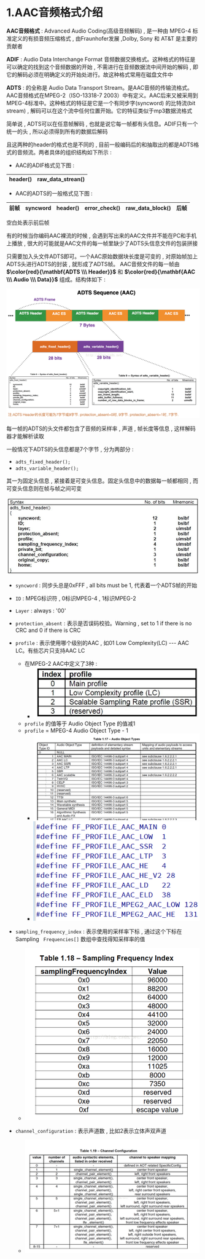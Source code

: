 # 1.AAC⾳频格式介绍

**AAC⾳频格式** : Advanced Audio Coding(⾼级⾳频解码) , 是⼀种由 MPEG-4 标准定义的有损⾳频压缩格式 , 由Fraunhofer发展 ,Dolby, Sony 和 AT&T 是主要的贡献者  

**ADIF** : Audio Data Interchange Format ⾳频数据交换格式。这种格式的特征是可以确定的找到这个⾳频数据的开始 , 不需进⾏在音频数据流中间开始的解码 , 即它的解码必须在明确定义的开始处进⾏。故这种格式常⽤在磁盘⽂件中  

**ADTS** : 的全称是 Audio Data Transport Stream。是AAC⾳频的传输流格式。AAC⾳频格式在MPEG-2（ISO-13318-7 2003）中有定义。AAC后来⼜被采⽤到MPEG-4标准中。这种格式的特征是它是⼀个有同步字(syncword) 的比特流(bit stream) , 解码可以在这个流中任何位置开始。它的特征类似于mp3数据流格式  

简单说 , ADTS可以在任意帧解码 , 也就是说它每⼀帧都有头信息。ADIF只有⼀个统⼀的头 , 所以必须得到所有的数据后解码  

且这两种的header的格式也是不同的 , ⽬前⼀般编码后的和抽取出的都是ADTS格式的音频流。两者具体的组织结构如下所示 :

* AAC的ADIF格式⻅下图 : 

| header() | raw_data_strean() |
| -------- | ----------------- |

* AAC的ADTS的⼀般格式⻅下图 : 

| 前帧 | syncword | header() | error_check() | raw_data_block() | 后帧 |
| ---- | -------- | -------- | ------------- | ---------------- | ---- |

空⽩处表示前后帧

有的时候当你编码AAC裸流的时候 , 会遇到写出来的AAC⽂件并不能在PC和⼿机上播放 , 很⼤的可能就是AAC⽂件的每⼀帧⾥缺少了ADTS头信息⽂件的包装拼接  

只需要加⼊头⽂件ADTS即可。⼀个AAC原始数据块⻓度是可变的 , 对原始帧加上ADTS头进⾏ADTS的封装 , 就形成了ADTS帧。
AAC⾳频⽂件的每⼀帧由 **$\color{red}{\mathbf{ADTS \\\ Header}}$** 和 **$\color{red}{\mathbf{AAC \\\ Audio \\\ Data}}$** 组成。结构体如下 : 

<img src="assets/image-20240126140331856.png" alt="image-20240126140331856" /> 

每⼀帧的ADTS的头⽂件都包含了⾳频的采样率 , 声道 , 帧⻓度等信息 , 这样解码器才能解析读取

⼀般情况下ADTS的头信息都是7个字节 , 分为两部分 :

* `adts_fixed_header();  `
* `adts_variable_header();`

其⼀为固定头信息 , 紧接着是可变头信息。固定头信息中的数据每⼀帧都相同 , ⽽可变头信息则在帧与帧之间可变  

<img src="assets/image-20240126142628785.png" alt="image-20240126142628785" /> 

* `syncword` : 同步头总是0xFFF , all bits must be 1, 代表着⼀个ADTS帧的开始
* `ID` : MPEG标识符 , 0标识MPEG-4 , 1标识MPEG-2
* `Layer` : always : '00' 
* `protection_absent` : 表示是否误码校验。Warning , set to 1 if there is no CRC and 0 if there is CRC
* `profile` : 表示使⽤哪个级别的AAC , 如01 Low Complexity(LC) --- AAC LC。有些芯⽚只⽀持AAC LC
  * 在MPEG-2 AAC中定义了3种 : 
    * <img src="assets/image-20240126145410405.png" alt="image-20240126145410405" /> 
  * `profile` 的值等于 Audio Object Type 的值减1
  * `profile` = MPEG-4 Audio Object Type - 1
    * <img src="assets/image-20240126150120499.png" alt="image-20240126150120499" /> 
    * <img src="assets/image-20240126150136941.png" alt="image-20240126150136941" /> 

* `sampling_frequency_index` : 表示使⽤的采样率下标 , 通过这个下标在 Sampling ` Frequencies[]` 数组中查找得知采样率的值 
  * <img src="assets/image-20240126151139102.png" alt="image-20240126151139102" /> 
* `channel_configuration` : 表示声道数 , ⽐如2表示⽴体声双声道
  * <img src="assets/image-20240126151220088.png" alt="image-20240126151220088" /> 

